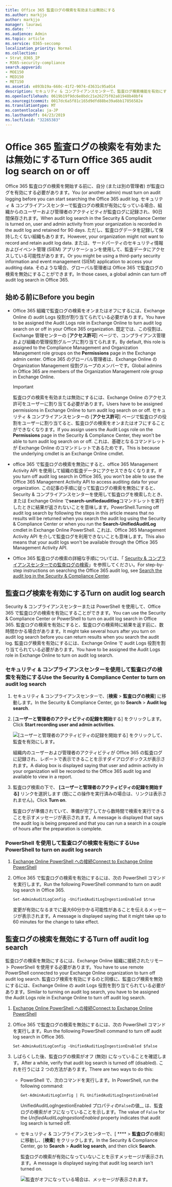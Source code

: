 ```yaml
---
title: Office 365 監査ログの検索を有効または無効にする
ms.author: markjjo
author: markjjo
manager: laurawi
ms.date: ''
ms.audience: Admin
ms.topic: article
ms.service: O365-seccomp
localization_priority: Normal
ms.collection:
- Strat_O365_IP
- M365-security-compliance
search.appverid:
- MOE150
- MED150
- MET150
ms.assetid: e893b19a-660c-41f2-9074-d3631c95a014
description: セキュリティ & コンプライアンスセンターで、監査ログ検索機能を有効にすることができます。 変更した場合は、いつでもオフにすることができます。 監査ログ検索がオフになっている場合、管理者は、組織内のユーザーおよび管理者のアクティビティに対して Office 365 監査ログを検索することはできません。
ms.openlocfilehash: 0619b19f9dc6e8bdc21e26275f02a81948b40bf4
ms.sourcegitcommit: 0017dc6a5f81c165d9dfd88be39a6bb17856582e
ms.translationtype: MT
ms.contentlocale: ja-JP
ms.lasthandoff: 04/23/2019
ms.locfileid: "32265383"
---
```

# <a name="turn-office-365-audit-log-search-on-or-off"></a><span data-ttu-id="14451-105">Office 365 監査ログの検索を有効または無効にする</span><span class="sxs-lookup"><span data-stu-id="14451-105">Turn Office 365 audit log search on or off</span></span>

<span data-ttu-id="14451-106">Office 365 監査ログの検索を開始する前に、自分 (または別の管理者) が監査ログを有効にする必要があります。</span><span class="sxs-lookup"><span data-stu-id="14451-106">You (or another admin) must turn on audit logging before you can start searching the Office 365 audit log.</span></span> <span data-ttu-id="14451-107">セキュリティ & コンプライアンスセンターで監査ログの検索が有効になっている場合、組織からのユーザーおよび管理者のアクティビティが監査ログに記録され、90日間保存されます。</span><span class="sxs-lookup"><span data-stu-id="14451-107">When audit log search in the Security & Compliance Center is turned on, user and admin activity from your organization is recorded in the audit log and retained for 90 days.</span></span> <span data-ttu-id="14451-108">ただし、監査ログデータを記録して保持したくない組織もあります。</span><span class="sxs-lookup"><span data-stu-id="14451-108">However, your organization might not want to record and retain audit log data.</span></span> <span data-ttu-id="14451-109">または、サードパーティのセキュリティ情報およびイベント管理 (SIEM) アプリケーションを使用して、監査データにアクセスしている可能性があります。</span><span class="sxs-lookup"><span data-stu-id="14451-109">Or you might be using a third-party security information and event management (SIEM) application to access your auditing data.</span></span> <span data-ttu-id="14451-110">そのような場合、グローバル管理者は Office 365 で監査ログの検索を無効にすることができます。</span><span class="sxs-lookup"><span data-stu-id="14451-110">In those cases, a global admin can turn off audit log search in Office 365.</span></span>
  
## <a name="before-you-begin"></a><span data-ttu-id="14451-111">始める前に</span><span class="sxs-lookup"><span data-stu-id="14451-111">Before you begin</span></span>

- <span data-ttu-id="14451-112">Office 365 組織で監査ログの検索をオンまたはオフにするには、Exchange Online の audit Logs 役割が割り当てられている必要があります。</span><span class="sxs-lookup"><span data-stu-id="14451-112">You have to be assigned the Audit Logs role in Exchange Online to turn audit log search on or off in your Office 365 organization.</span></span> <span data-ttu-id="14451-113">既定では、この役割は、Exchange 管理センターの [**アクセス許可**] ページで、コンプライアンス管理および組織の管理役割グループに割り当てられます。</span><span class="sxs-lookup"><span data-stu-id="14451-113">By default, this role is assigned to the Compliance Management and Organization Management role groups on the **Permissions** page in the Exchange admin center.</span></span> <span data-ttu-id="14451-114">Office 365 のグローバル管理者は、Exchange Online の Organization Management 役割グループのメンバーです。</span><span class="sxs-lookup"><span data-stu-id="14451-114">Global admins in Office 365 are members of the Organization Management role group in Exchange Online.</span></span> 
    
    > [!IMPORTANT]
    > <span data-ttu-id="14451-115">監査ログの検索を有効または無効にするには、Exchange Online のアクセス許可をユーザーに割り当てる必要があります。</span><span class="sxs-lookup"><span data-stu-id="14451-115">Users have to be assigned permissions in Exchange Online to turn audit log search on or off.</span></span> <span data-ttu-id="14451-116">セキュリティ & コンプライアンスセンターの [**アクセス許可**] ページで監査ログの役割をユーザーに割り当てると、監査ログの検索をオンまたはオフにすることができなくなります。</span><span class="sxs-lookup"><span data-stu-id="14451-116">If you assign users the Audit Logs role on the **Permissions** page in the Security & Compliance Center, they won't be able to turn audit log search on or off.</span></span> <span data-ttu-id="14451-117">これは、基礎となるコマンドレットが Exchange Online のコマンドレットであるためです。</span><span class="sxs-lookup"><span data-stu-id="14451-117">This is because the underlying cmdlet is an Exchange Online cmdlet.</span></span> 
  
- <span data-ttu-id="14451-118">office 365 で監査ログの検索を無効にすると、office 365 Management Activity API を使用して組織の監査データにアクセスできなくなります。</span><span class="sxs-lookup"><span data-stu-id="14451-118">If you turn off audit log search in Office 365, you won't be able to use the Office 365 Management Activity API to access auditing data for your organization.</span></span> <span data-ttu-id="14451-119">この記事の手順に従って監査ログの検索を無効にすると、Security & コンプライアンスセンターを使用して監査ログを検索したとき、または Exchange Online で**search-unifiedauditlog**コマンドレットを実行したときに結果が返されないことを意味します。PowerShell.</span><span class="sxs-lookup"><span data-stu-id="14451-119">Turning off audit log search by following the steps in this article means that no results will be returned when you search the audit log using the Security & Compliance Center or when you run the **Search-UnifiedAuditLog** cmdlet in Exchange Online PowerShell.</span></span> <span data-ttu-id="14451-120">これは、Office 365 Management Activity API を介して監査ログを利用できないことも意味します。</span><span class="sxs-lookup"><span data-stu-id="14451-120">This also means that your audit logs won't be available through the Office 365 Management Activity API.</span></span>  
    
- <span data-ttu-id="14451-121">Office 365 監査ログの検索の詳細な手順については、「 [Security & コンプライアンスセンターでの監査ログの検索](search-the-audit-log-in-security-and-compliance.md)」を参照してください。</span><span class="sxs-lookup"><span data-stu-id="14451-121">For step-by-step instructions on searching the Office 365 audit log, see [Search the audit log in the Security & Compliance Center](search-the-audit-log-in-security-and-compliance.md).</span></span>
    
## <a name="turn-on-audit-log-search"></a><span data-ttu-id="14451-122">監査ログ検索を有効にする</span><span class="sxs-lookup"><span data-stu-id="14451-122">Turn on audit log search</span></span>

<span data-ttu-id="14451-123">Security & コンプライアンスセンターまたは PowerShell を使用して、Office 365 で監査ログの検索を有効にすることができます。</span><span class="sxs-lookup"><span data-stu-id="14451-123">You can use the Security & Compliance Center or PowerShell to turn on audit log search in Office 365.</span></span> <span data-ttu-id="14451-124">監査ログの検索を有効にすると、監査ログの検索時に結果を返す前に、数時間かかる場合があります。</span><span class="sxs-lookup"><span data-stu-id="14451-124">It might take several hours after you turn on audit log search before you can return results when you search the audit log.</span></span> <span data-ttu-id="14451-125">監査ログ検索を有効にするには、Exchange Online で audit Logs 役割を割り当てられている必要があります。</span><span class="sxs-lookup"><span data-stu-id="14451-125">You have to be assigned the Audit Logs role in Exchange Online to turn on audit log search.</span></span>
  
### <a name="use-the-security--compliance-center-to-turn-on-audit-log-search"></a><span data-ttu-id="14451-126">セキュリティ & コンプライアンスセンターを使用して監査ログの検索を有効にする</span><span class="sxs-lookup"><span data-stu-id="14451-126">Use the Security & Compliance Center to turn on audit log search</span></span>

1. <span data-ttu-id="14451-127">セキュリティ & コンプライアンスセンターで、[**検索** \> **監査ログの検索**] に移動します。</span><span class="sxs-lookup"><span data-stu-id="14451-127">In the Security & Compliance Center, go to **Search** \> **Audit log search**.</span></span>
    
2. <span data-ttu-id="14451-128">[**ユーザーと管理者のアクティビティの記録を開始**する] をクリックします。</span><span class="sxs-lookup"><span data-stu-id="14451-128">Click **Start recording user and admin activities**.</span></span>
    
    ![[ユーザーと管理者のアクティビティの記録を開始する] をクリックして、監査を有効にします。](media/39a9d35f-88d0-4bbe-a962-0be2f838e2bf.png)
  
    <span data-ttu-id="14451-130">組織内のユーザーおよび管理者のアクティビティが Office 365 の監査ログに記録され、レポートで表示できることを示すダイアログボックスが表示されます。</span><span class="sxs-lookup"><span data-stu-id="14451-130">A dialog box is displayed saying that user and admin activity in your organization will be recorded to the Office 365 audit log and available to view in a report.</span></span> 
    
3. <span data-ttu-id="14451-131">監査ログ検索の下で、 **[ユーザーと管理者のアクティビティの記録を開始する]** リンクを選択します (既にこの操作を実行済みの場合は、リンクは表示されません)。</span><span class="sxs-lookup"><span data-stu-id="14451-131">Click **Turn on**.</span></span>
    
    <span data-ttu-id="14451-132">監査ログが準備されていて、準備が完了してから数時間で検索を実行できることを示すメッセージが表示されます。</span><span class="sxs-lookup"><span data-stu-id="14451-132">A message is displayed that says the audit log is being prepared and that you can run a search in a couple of hours after the preparation is complete.</span></span>
    
### <a name="use-powershell-to-turn-on-audit-log-search"></a><span data-ttu-id="14451-133">PowerShell を使用して監査ログの検索を有効にする</span><span class="sxs-lookup"><span data-stu-id="14451-133">Use PowerShell to turn on audit log search</span></span>

1. [<span data-ttu-id="14451-134">Exchange Online PowerShell への接続</span><span class="sxs-lookup"><span data-stu-id="14451-134">Connect to Exchange Online PowerShell</span></span>](https://go.microsoft.com/fwlink/p/?LinkID=396554)
    
2. <span data-ttu-id="14451-135">Office 365 で監査ログの検索を有効にするには、次の PowerShell コマンドを実行します。</span><span class="sxs-lookup"><span data-stu-id="14451-135">Run the following PowerShell command to turn on audit log search in Office 365.</span></span>
    
    ```
    Set-AdminAuditLogConfig -UnifiedAuditLogIngestionEnabled $true
    ```

    <span data-ttu-id="14451-136">変更が有効になるまでに最大60分かかる可能性があることを伝えるメッセージが表示されます。</span><span class="sxs-lookup"><span data-stu-id="14451-136">A message is displayed saying that it might take up to 60 minutes for the change to take effect.</span></span>
  
## <a name="turn-off-audit-log-search"></a><span data-ttu-id="14451-137">監査ログの検索を無効にする</span><span class="sxs-lookup"><span data-stu-id="14451-137">Turn off audit log search</span></span>

<span data-ttu-id="14451-138">監査ログの検索を無効にするには、Exchange Online 組織に接続されたリモート PowerShell を使用する必要があります。</span><span class="sxs-lookup"><span data-stu-id="14451-138">You have to use remote PowerShell connected to your Exchange Online organization to turn off audit log search.</span></span> <span data-ttu-id="14451-139">監査ログ検索を有効にするのと同様に、監査ログ検索を無効にするには、Exchange Online の audit Logs 役割を割り当てられている必要があります。</span><span class="sxs-lookup"><span data-stu-id="14451-139">Similar to turning on audit log search, you have to be assigned the Audit Logs role in Exchange Online to turn off audit log search.</span></span>
  
1. [<span data-ttu-id="14451-140">Exchange Online PowerShell への接続</span><span class="sxs-lookup"><span data-stu-id="14451-140">Connect to Exchange Online PowerShell</span></span>](https://go.microsoft.com/fwlink/p/?LinkID=396554)
    
2. <span data-ttu-id="14451-141">Office 365 で監査ログの検索を無効にするには、次の PowerShell コマンドを実行します。</span><span class="sxs-lookup"><span data-stu-id="14451-141">Run the following PowerShell command to turn off audit log search in Office 365.</span></span>
    
    ```
    Set-AdminAuditLogConfig -UnifiedAuditLogIngestionEnabled $false
    ```

3. <span data-ttu-id="14451-142">しばらくした後、監査ログの検索がオフ (無効) になっていることを確認します。</span><span class="sxs-lookup"><span data-stu-id="14451-142">After a while, verify that audit log search is turned off (disabled).</span></span> <span data-ttu-id="14451-143">これを行うには 2 つの方法があります。</span><span class="sxs-lookup"><span data-stu-id="14451-143">There are two ways to do this:</span></span>
    
    - <span data-ttu-id="14451-144">PowerShell で、次のコマンドを実行します。</span><span class="sxs-lookup"><span data-stu-id="14451-144">In PowerShell, run the following command:</span></span>

        ```
        Get-AdminAuditLogConfig | FL UnifiedAuditLogIngestionEnabled
        ```

        <span data-ttu-id="14451-145">UnifiedAuditLogIngestionEnabled プロパティの`False`の値__ は、監査ログの検索がオフになっていることを示します。</span><span class="sxs-lookup"><span data-stu-id="14451-145">The value of  `False` for the  _UnifiedAuditLogIngestionEnabled_ property indicates that audit log search is turned off.</span></span> 
    
    - <span data-ttu-id="14451-146">セキュリティ & コンプライアンスセンターで、[ \*\*\*\* \> **監査ログ**の検索] に移動し、[**検索**] をクリックします。</span><span class="sxs-lookup"><span data-stu-id="14451-146">In the Security & Compliance Center, go to **Search** \> **Audit log search**, and then click **Search**.</span></span>
    
      <span data-ttu-id="14451-147">監査ログの検索が有効になっていないことを示すメッセージが表示されます。</span><span class="sxs-lookup"><span data-stu-id="14451-147">A message is displayed saying that audit log search isn't turned on.</span></span> 
    
      ![監査がオフになっている場合は、メッセージが表示されます。](media/dca53da6-1cbe-4fa3-9860-f0d674de9538.png)
